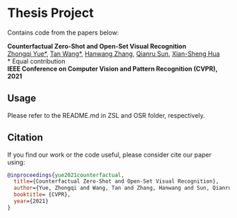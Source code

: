 # Thesis Project 

Contains code from the papers below: 

**Counterfactual Zero-Shot and Open-Set Visual Recognition** <br />
[Zhongqi Yue*](https://www.linkedin.com/in/yue-zhongqi-37119386/?originalSubdomain=sg), [Tan Wang*](https://wangt-cn.github.io/), [Hanwang Zhang](https://www.ntu.edu.sg/home/hanwangzhang/), [Qianru Sun](https://qianrusun1015.github.io), [Xian-Sheng Hua](https://scholar.google.com/citations?user=6G-l4o0AAAAJ&hl=en) <br />
\* Equal contribution <br />
**IEEE Conference on Computer Vision and Pattern Recognition (CVPR), 2021** <br />

## Usage

Please refer to the README.md in ZSL and OSR folder, respectively.


## Citation

If you find our work or the code useful, please consider cite our paper using:

```bibtex
@inproceedings{yue2021counterfactual,
  title={Counterfactual Zero-Shot and Open-Set Visual Recognition},
  author={Yue, Zhongqi and Wang, Tan and Zhang, Hanwang and Sun, Qianru and Hua, Xian-Sheng},
  booktitle= {CVPR},
  year={2021}
}
```
